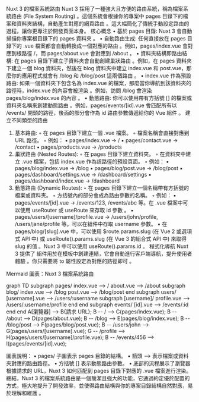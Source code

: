 Nuxt 3 的檔案系統路由
Nuxt 3 採用了一種強大且方便的路由系統，稱為檔案系統路由 (File System Routing)
。這個系統會根據你的專案中 pages 目錄下的檔案和資料夾結構，自動產生對應的網頁路由
。這大幅簡化了傳統手動設定路由的過程，讓你更專注於開發頁面本身。
核心概念
•
基於 pages 目錄: Nuxt 3 會自動掃描你專案根目錄下的 pages 資料夾
。
•
自動路由生成: 任何直接放在 pages 目錄下的 .vue 檔案都會自動轉換成一個對應的路由
。例如，pages/index.vue 會對應到根路徑 /，而 pages/about.vue 會對應到 /about
。
•
資料夾結構即路由結構: 在 pages 目錄下建立子資料夾會自動創建巢狀路由
。例如，在 pages 資料夾下建立一個 blog 資料夾，然後在 blog 資料夾中建立 index.vue 和 post.vue，那麼你的應用程式就會有 /blog 和 /blog/post 這兩個路由
。
•
index.vue 作為預設路由: 如果一個資料夾下包含名為 index.vue 的檔案，那麼當你導航到該資料夾的路徑時，index.vue 的內容會被渲染
。例如，訪問 /blog 會渲染 pages/blog/index.vue 的內容
。
•
動態路由: 你可以使用帶有方括號 [] 的檔案或資料夾名稱來創建動態路由
。例如，pages/events/[id].vue 會匹配所有以 /events/ 開頭的路徑，後面的部分會作為 id 路由參數傳遞給你的 Vue 組件
。
建立不同類型的路由

1.  基本路由:
    ◦
    在 pages 目錄下建立一個 .vue 檔案。
    ◦
    檔案名稱會直接對應到 URL 路徑。
    ◦
    例如：
    ▪
    pages/index.vue -> /
    ▪
    pages/contact.vue -> /contact
    ▪
    pages/products.vue -> /products
2.  巢狀路由 (Nested Routes):
    ◦
    在 pages 目錄下建立資料夾。
    ◦
    在資料夾中建立 .vue 檔案，包括 index.vue 作為該路徑的預設頁面。
    ◦
    例如：
    ▪
    pages/blog/index.vue -> /blog
    ▪
    pages/blog/post.vue -> /blog/post
    ▪
    pages/dashboard/settings.vue -> /dashboard/settings
    ▪
    pages/dashboard/index.vue -> /dashboard
3.  動態路由 (Dynamic Routes):
    ◦
    在 pages 目錄下建立一個名稱帶有方括號的檔案或資料夾。
    ◦
    方括號內的部分會成為路由參數的名稱。
    ◦
    例如：
    ▪
    pages/events/[id].vue -> /events/123, /events/abc 等。在 .vue 檔案中可以使用 useRouter 或 useRoute 來存取 id 參數
    。
    ▪
    pages/users/[username]/profile.vue -> /users/john/profile, /users/jane/profile 等。可以在組件中存取 username 參數。
    ▪
    在 pages/blog/[slug].vue 中，可以使用 $route.params.slug (在 Vue 2 或選項式 API 中) 或 useRoute().params.slug (在 Vue 3 的組合式 API 中) 來取得 slug 的值
    。Nuxt 3 中可以使用 useRoute().params.id
    。
    程式化導航
    Nuxt 3 提供了 <NuxtLink> 組件用於在模板中創建連結，它會自動進行客戶端導航，提升使用者體驗
    。你只需要將 to 屬性設定為對應的路徑即可
    。

<template>
  <header>
    <nav>
      <NuxtLink to="/">首頁</NuxtLink>
      <NuxtLink to="/products">產品</NuxtLink>
      <NuxtLink to="/blog">部落格</NuxtLink>
      <NuxtLink to="/events/123">活動詳情</NuxtLink>
    </nav>
  </header>
</template>

Mermaid 圖表：Nuxt 3 檔案系統路由

graph TD
subgraph pages/
index.vue --> /
about.vue --> /about
subgraph blog/
index.vue --> /blog
post.vue --> /blog/post
end
subgraph users/
[username].vue --> /users/:username
subgraph [username]/
profile.vue --> /users/:username/profile
end
end
subgraph events/
[id].vue --> /events/:id
end
end
A[瀏覽器] --> B{請求 URL};
B -- / --> C(pages/index.vue);
B -- /about --> D(pages/about.vue);
B -- /blog --> E(pages/blog/index.vue);
B -- /blog/post --> F(pages/blog/post.vue);
B -- /users/john --> G(pages/users/[username].vue);
G -- /profile --> H(pages/users/[username]/profile.vue);
B -- /events/456 --> I(pages/events/[id].vue);

圖表說明：
•
pages/ 子圖表示 pages 目錄的結構。
•
箭頭 --> 表示檔案或資料夾對應的路由路徑。
•
方括號 [] 表示動態路由參數。
•
底部的流程展示了瀏覽器根據請求的 URL，Nuxt 3 如何匹配到 pages 目錄下對應的 .vue 檔案進行渲染。
總結，Nuxt 3 的檔案系統路由是一個簡潔且強大的功能，它通過約定優於配置的方式，極大地提升了開發效率，並使得路由結構與你的專案目錄結構自然對應，易於理解和維護
。
